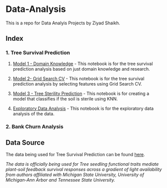 # Data-Analysis
 
 This is a repo for Data Analyis Projects by Ziyad Shaikh.

 ## Index

### 1. Tree Survival Prediction

  1. [Model 1 - Domain Knowledge]([m1.ipynb](https://github.com/change0z/Data-Analysis/blob/main/Tree%20Survival%20Predictiom/m1.ipynb)) - This notebook is for the tree survival prediction analysis based on just domain knowledge and research.

  2. [Model 2- Grid Search CV](m2.ipynb) - This notebook is for the tree survival prediction analysis by selecting features using Grid Search CV.

  3. [Model 3 - Tree Sterility Prediction](m3.ipynb) - This notebook is for creating a model that classifies if the soil is sterile using KNN.

  4. [Exploratory Data Analysis](EDA.ipynb) - This notebook is for the exploratory data analysis of the data.

### 2. Bank Churn Analysis

 

 ## Data Source

 The data being used for Tree Survival Prediction can be found [here](https://zenodo.org/records/10081553). 
 
 *The data is officially being used for Tree seedling functional traits mediate plant-soil feedback survival responses across a gradient of light availability from authors affiliated with Michigan State University, University of Michigan-Ann Arbor and Tennessee State University.*
